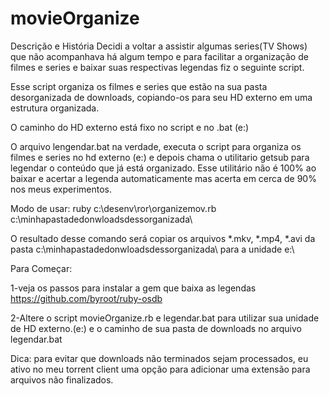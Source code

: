 # movieOrganize

Descrição e História
Decidi a voltar a assistir algumas series(TV Shows) que não acompanhava há algum tempo e para facilitar a organização de filmes e series e baixar suas respectivas legendas fiz o seguinte script.

Esse script organiza os filmes e series que estão na sua pasta desorganizada de downloads, copiando-os para seu HD externo em uma estrutura organizada.

O caminho do HD externo está fixo no script e no .bat (e:\)

O arquivo lengendar.bat na verdade, executa o script para organiza os filmes e series no hd externo (e:\) e depois chama
o utilitario getsub para legendar o conteúdo que já está organizado. Esse utilitário não é 100% ao baixar e acertar a 
legenda automaticamente mas acerta em cerca de 90% nos meus experimentos.

Modo de usar:
ruby c:\desenv\ror\organizemov.rb c:\minhapastadedonwloadsdessorganizada\

O resultado desse comando será copiar os arquivos *.mkv, *.mp4, *.avi da pasta c:\minhapastadedonwloadsdessorganizada\ para 
a unidade e:\

Para Começar:

1-veja os passos para instalar a gem que baixa as legendas
https://github.com/byroot/ruby-osdb

2-Altere o script movieOrganize.rb e legendar.bat para utilizar sua unidade de HD externo.(e:\) e o caminho de sua pasta de downloads no arquivo legendar.bat

Dica: para evitar que downloads não terminados sejam processados, eu ativo no meu torrent client uma opção para adicionar uma extensão para arquivos não finalizados.
